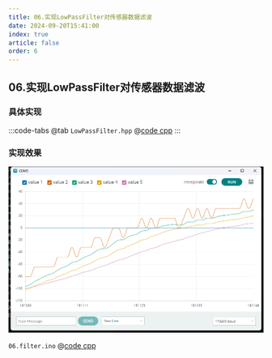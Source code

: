 ```yaml
---
title: 06.实现LowPassFilter对传感器数据滤波
date: 2024-09-20T15:41:00
index: true
article: false
order: 6
---
```


## 06.实现LowPassFilter对传感器数据滤波


### 具体实现

:::code-tabs
@tab `LowPassFilter.hpp`
@[code cpp](./projects/06.filter/LowPassFilter.hpp)
:::

### 实现效果

![alt text](assets/images/image-8.png)

`06.filter.ino`
@[code cpp](./projects/06.filter/06.filter.ino)

